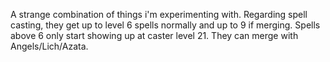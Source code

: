 A strange combination of things i'm experimenting with.
Regarding spell casting, they get up to level 6 spells normally and up to 9 if merging.
Spells above 6 only start showing up at caster level 21.
They can merge with Angels/Lich/Azata.
